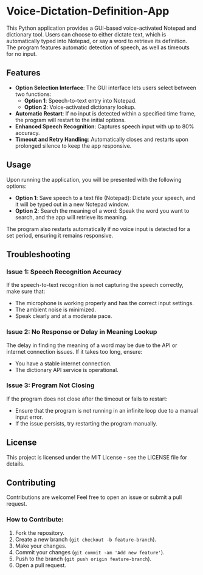 # Voice-Dictation-Definition-App

This Python application provides a GUI-based voice-activated Notepad and dictionary tool. Users can choose to either dictate text, which is automatically typed into Notepad, or say a word to retrieve its definition. The program features automatic detection of speech, as well as timeouts for no input.

## Features

- **Option Selection Interface**: The GUI interface lets users select between two functions:
  - **Option 1**: Speech-to-text entry into Notepad.
  - **Option 2**: Voice-activated dictionary lookup.
- **Automatic Restart**: If no input is detected within a specified time frame, the program will restart to the initial options.
- **Enhanced Speech Recognition**: Captures speech input with up to 80% accuracy.
- **Timeout and Retry Handling**: Automatically closes and restarts upon prolonged silence to keep the app responsive.

## Usage
Upon running the application, you will be presented with the following options:
- **Option 1**: Save speech to a text file (Notepad): Dictate your speech, and it will be typed out in a new Notepad window.
- **Option 2**: Search the meaning of a word: Speak the word you want to search, and the app will retrieve its meaning.

The program also restarts automatically if no voice input is detected for a set period, ensuring it remains responsive.

## Troubleshooting

### Issue 1: Speech Recognition Accuracy
If the speech-to-text recognition is not capturing the speech correctly, make sure that:
- The microphone is working properly and has the correct input settings.
- The ambient noise is minimized.
- Speak clearly and at a moderate pace.

### Issue 2: No Response or Delay in Meaning Lookup
The delay in finding the meaning of a word may be due to the API or internet connection issues. If it takes too long, ensure:
- You have a stable internet connection.
- The dictionary API service is operational.

### Issue 3: Program Not Closing
If the program does not close after the timeout or fails to restart:
- Ensure that the program is not running in an infinite loop due to a manual input error.
- If the issue persists, try restarting the program manually.

## License

This project is licensed under the MIT License - see the LICENSE file for details.

## Contributing

Contributions are welcome! Feel free to open an issue or submit a pull request.

### How to Contribute:
1. Fork the repository.
2. Create a new branch (`git checkout -b feature-branch`).
3. Make your changes.
4. Commit your changes (`git commit -am 'Add new feature'`).
5. Push to the branch (`git push origin feature-branch`).
6. Open a pull request.
